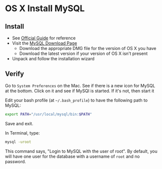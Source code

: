 # OS X Install MySQL

## Install

- See [Official Guide](http://dev.mysql.com/doc/refman/5.6/en/osx-installation-pkg.html) for reference
- Visit the [MySQL Download Page](https://dev.mysql.com/downloads/mysql/)
    - Download the appropriate DMG file for the version of OS X you have
    - Download the latest version if your version of OS X isn't present
- Unpack and follow the installation wizard

## Verify

Go to `System Preferences` on the Mac. See if there is a new icon for MySQL at the bottom. Click on it and see if MySQl is started. If it's not, then start it

Edit your bash profile (at `~/.bash_profile`) to have the following path to MySQL:

```sh
export PATH="/usr/local/mysql/bin:$PATH"
```

Save and exit.

In Terminal, type:

```sh
mysql -uroot
```

This command says, "Login to MySQL with the user of root". By default, you will have one user for the database with a username of `root` and no password.
